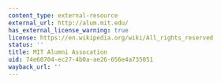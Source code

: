 ```yaml
---
content_type: external-resource
external_url: http://alum.mit.edu/
has_external_license_warning: true
license: https://en.wikipedia.org/wiki/All_rights_reserved
status: ''
title: MIT Alumni Assocation
uid: 74e60704-ec27-4b0a-ae26-656e4a735051
wayback_url: ''
---
```

